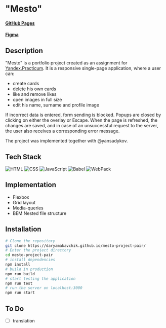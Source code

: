 # "Mesto"

#### [GitHub Pages](https://daryamakavchik.github.io/mesto-project-pair/)
#### [Figma](https://www.figma.com/file/2cn9N9jSkmxD84oJik7xL7/JavaScript.-Sprint-4?node-id=0%3A1)


## Description 
"Mesto" is a portfolio project created as an assignment for [Yandex.Practicum](https://practicum.yandex.com/web/ "Web Development Program"). It is a responsive single-page application, where a user can:
* create cards
* delete his own cards
* like and remove likes
* open images in full size
* edit his name, surname and profile image

If incorrect data is entered, form sending is blocked. Popups are closed by clicking on either the overlay or Escape. When the page is refreshed, the changes are saved, and in case of an unsuccessful request to the server, the user also receives a corresponding error message.

The project was implemented together with @yansadykov.

## Tech Stack
![HTML](https://img.shields.io/badge/html5-%23E34F26.svg?style=for-the-badge&logo=html5&logoColor=white)
![CSS](https://img.shields.io/badge/css3-%231572B6.svg?style=for-the-badge&logo=css3&logoColor=white)
![JavaScript](https://img.shields.io/badge/JavaScript-323330?style=for-the-badge&logo=javascript&logoColor=F7DF1E)
![Babel](https://img.shields.io/badge/Babel-F9DC3E?style=for-the-badge&logo=babel&logoColor=white)
![WebPack](https://img.shields.io/badge/Webpack-8DD6F9?style=for-the-badge&logo=Webpack&logoColor=white)

## Implementation

- Flexbox
- Grid layout
- Media-queries
- BEM Nested file structure
  
## Installation

```bash
# Clone the repository
git clone https://daryamakavchik.github.io/mesto-project-pair/
# Enter the project directory
cd mesto-project-pair
# install dependencies
npm install
# build in production
npm run build
# start testing the application
npm run test
# run the server on localhost:3000
npm run start
```

## To Do
- [ ] translation
